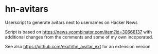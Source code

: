 # hn-avitars
Userscript to generate avitars next to usernames on Hacker News

Script is based on https://news.ycombinator.com/item?id=30668137 with additional changes from the comments and some of my own incoporated.

See also https://github.com/ekofi/hn_avatar_ext for an extension version
